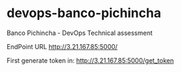 ﻿# devops-banco-pichincha


Banco Pichincha - DevOps Technical assessment 

EndPoint URL
http://3.21.167.85:5000/

First generate token in: http://3.21.167.85:5000/get_token
